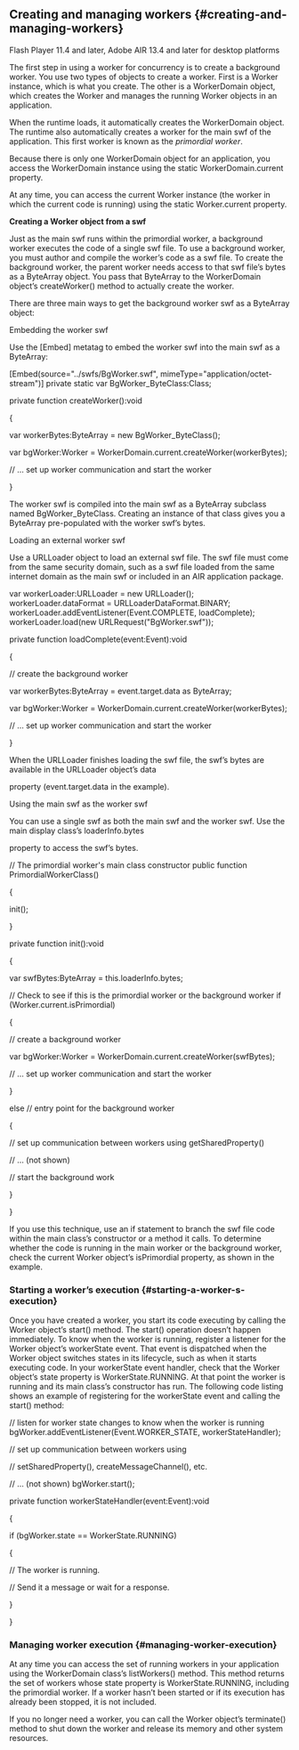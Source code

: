 ## Creating and managing workers {#creating-and-managing-workers}

Flash Player 11.4 and later, Adobe AIR 13.4 and later for desktop platforms

The first step in using a worker for concurrency is to create a background worker. You use two types of objects to create a worker. First is a Worker instance, which is what you create. The other is a WorkerDomain object, which creates the Worker and manages the running Worker objects in an application.

When the runtime loads, it automatically creates the WorkerDomain object. The runtime also automatically creates a worker for the main swf of the application. This first worker is known as the _primordial worker_.

Because there is only one WorkerDomain object for an application, you access the WorkerDomain instance using the static WorkerDomain.current property.

At any time, you can access the current Worker instance (the worker in which the current code is running) using the static Worker.current property.

**Creating a Worker object from a swf**

Just as the main swf runs within the primordial worker, a background worker executes the code of a single swf file. To use a background worker, you must author and compile the worker’s code as a swf file. To create the background worker, the parent worker needs access to that swf file’s bytes as a ByteArray object. You pass that ByteArray to the WorkerDomain object’s createWorker() method to actually create the worker.

There are three main ways to get the background worker swf as a ByteArray object:

Embedding the worker swf

Use the [Embed] metatag to embed the worker swf into the main swf as a ByteArray:

[Embed(source=&quot;../swfs/BgWorker.swf&quot;, mimeType=&quot;application/octet-stream&quot;)] private static var BgWorker_ByteClass:Class;

private function createWorker():void

{

var workerBytes:ByteArray = new BgWorker_ByteClass();

var bgWorker:Worker = WorkerDomain.current.createWorker(workerBytes);

// ... set up worker communication and start the worker

}

The worker swf is compiled into the main swf as a ByteArray subclass named BgWorker_ByteClass. Creating an instance of that class gives you a ByteArray pre-populated with the worker swf’s bytes.

Loading an external worker swf

Use a URLLoader object to load an external swf file. The swf file must come from the same security domain, such as a swf file loaded from the same internet domain as the main swf or included in an AIR application package.

var workerLoader:URLLoader = new URLLoader(); workerLoader.dataFormat = URLLoaderDataFormat.BINARY; workerLoader.addEventListener(Event.COMPLETE, loadComplete); workerLoader.load(new URLRequest(&quot;BgWorker.swf&quot;));

private function loadComplete(event:Event):void

{

// create the background worker

var workerBytes:ByteArray = event.target.data as ByteArray;

var bgWorker:Worker = WorkerDomain.current.createWorker(workerBytes);

// ... set up worker communication and start the worker

}

When the URLLoader finishes loading the swf file, the swf’s bytes are available in the URLLoader object’s data

property (event.target.data in the example).

Using the main swf as the worker swf

You can use a single swf as both the main swf and the worker swf. Use the main display class’s loaderInfo.bytes

property to access the swf’s bytes.

// The primordial worker&#039;s main class constructor public function PrimordialWorkerClass()

{

init();

}

private function init():void

{

var swfBytes:ByteArray = this.loaderInfo.bytes;

// Check to see if this is the primordial worker or the background worker if (Worker.current.isPrimordial)

{

// create a background worker

var bgWorker:Worker = WorkerDomain.current.createWorker(swfBytes);

// ... set up worker communication and start the worker

}

else // entry point for the background worker

{

// set up communication between workers using getSharedProperty()

// ... (not shown)

// start the background work

}

}

If you use this technique, use an if statement to branch the swf file code within the main class’s constructor or a method it calls. To determine whether the code is running in the main worker or the background worker, check the current Worker object’s isPrimordial property, as shown in the example.

### Starting a worker’s execution {#starting-a-worker-s-execution}

Once you have created a worker, you start its code executing by calling the Worker object’s start() method. The start() operation doesn’t happen immediately. To know when the worker is running, register a listener for the Worker object’s workerState event. That event is dispatched when the Worker object switches states in its lifecycle, such as when it starts executing code. In your workerState event handler, check that the Worker object’s state property is WorkerState.RUNNING. At that point the worker is running and its main class’s constructor has run. The following code listing shows an example of registering for the workerState event and calling the start() method:

// listen for worker state changes to know when the worker is running bgWorker.addEventListener(Event.WORKER_STATE, workerStateHandler);

// set up communication between workers using

// setSharedProperty(), createMessageChannel(), etc.

// ... (not shown) bgWorker.start();

private function workerStateHandler(event:Event):void

{

if (bgWorker.state == WorkerState.RUNNING)

{

// The worker is running.

// Send it a message or wait for a response.

}

}

### Managing worker execution {#managing-worker-execution}

At any time you can access the set of running workers in your application using the WorkerDomain class’s listWorkers() method. This method returns the set of workers whose state property is WorkerState.RUNNING, including the primordial worker. If a worker hasn’t been started or if its execution has already been stopped, it is not included.

If you no longer need a worker, you can call the Worker object’s terminate() method to shut down the worker and release its memory and other system resources.